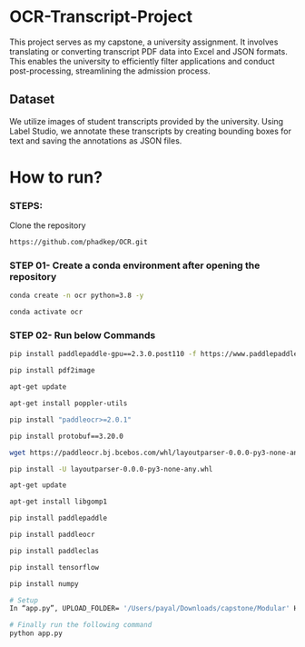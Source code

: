 # OCR-Transcript-Project

This project serves as my capstone, a university assignment. It involves translating or converting transcript PDF data into Excel and JSON formats. This enables the university to efficiently filter applications and conduct post-processing, streamlining the admission process.

## Dataset
We utilize images of student transcripts provided by the university. Using Label Studio, we annotate these transcripts by creating bounding boxes for text and saving the annotations as JSON files.

# How to run?
### STEPS:

Clone the repository

```bash
https://github.com/phadkep/OCR.git
```
### STEP 01- Create a conda environment after opening the repository

```bash
conda create -n ocr python=3.8 -y
```

```bash
conda activate ocr
```


### STEP 02- Run below Commands
```bash
pip install paddlepaddle-gpu==2.3.0.post110 -f https://www.paddlepaddle.org.cn/whl/linux/mkl/avx/stable.html

pip install pdf2image

apt-get update

apt-get install poppler-utils

pip install "paddleocr>=2.0.1"

pip install protobuf==3.20.0

wget https://paddleocr.bj.bcebos.com/whl/layoutparser-0.0.0-py3-none-any.whl

pip install -U layoutparser-0.0.0-py3-none-any.whl

apt-get update

apt-get install libgomp1

pip install paddlepaddle

pip install paddleocr

pip install paddleclas

pip install tensorflow

pip install numpy
```


```bash
# Setup
In “app.py”, UPLOAD_FOLDER= '/Users/payal/Downloads/capstone/Modular' Here gives your directory path.
```

```bash
# Finally run the following command
python app.py
```

